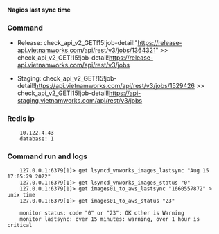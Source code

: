 #### Nagios last sync time

### Command
 - Release:
        check_api_v2_GET!15!job-detail!"https://release-api.vietnamworks.com/api/rest/v3/jobs/1364321"
            >> check_api_v2_GET!15!job-detail!https://release-api.vietnamworks.com/api/rest/v3/jobs

 - Staging:
        check_api_v2_GET!15!job-detail!https://api.vietnamworks.com/api/rest/v3/jobs/1529426
            >> check_api_v2_GET!15!job-detail!https://api-staging.vietnamworks.com/api/rest/v3/jobs

### Redis ip
        10.122.4.43
        database: 1
### Command run and logs
        127.0.0.1:6379[1]> get lsyncd_vnworks_images_lastsync "Aug 15 17:05:29 2022"
        127.0.0.1:6379[1]> get lsyncd_vnworks_images_status "0"
        127.0.0.1:6379[1]> get images01_to_aws_lastsync "1660557872" > unix time
        127.0.0.1:6379[1]> get images01_to_aws_status "23"
        
        monitor status: code "0" or "23": OK other is Warning
        monitor lastsync: over 15 minutes: warning, over 1 hour is critical